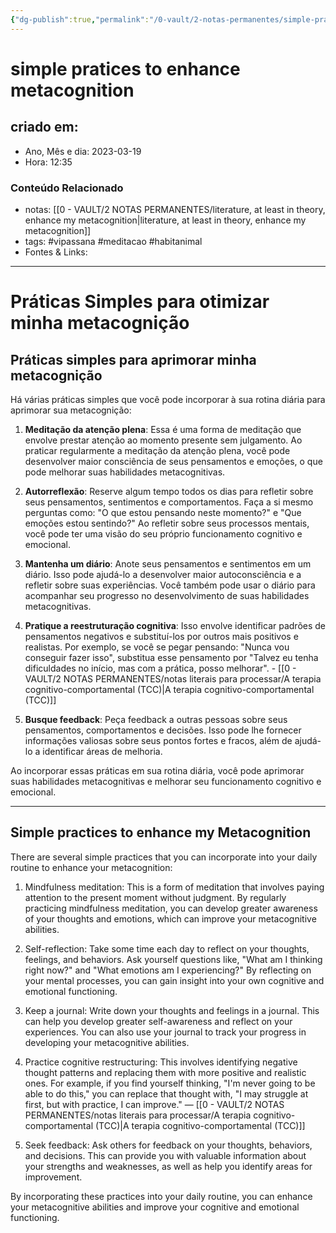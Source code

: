 ```yaml
---
{"dg-publish":true,"permalink":"/0-vault/2-notas-permanentes/simple-pratices-to-enhance-metacognition/","tags":["permanente","vipassana","meditacao","habitanimal"],"dgHomeLink":true,"dgShowLocalGraph":true,"dgShowFileTree":true,"dgEnableSearch":true,"noteIcon":""}
---
```


# simple pratices to enhance metacognition

## criado em: 

- Ano, Mês e dia: 2023-03-19
- Hora: 12:35

### Conteúdo Relacionado

- notas: [[0 - VAULT/2 NOTAS PERMANENTES/literature, at least in theory, enhance my metacognition\|literature, at least in theory, enhance my metacognition]]
- tags: #vipassana #meditacao #habitanimal 
- Fontes & Links: 
---
# Práticas Simples para otimizar minha metacognição

## Práticas simples para aprimorar minha metacognição

Há várias práticas simples que você pode incorporar à sua rotina diária para aprimorar sua metacognição:

1. **Meditação da atenção plena**: Essa é uma forma de meditação que envolve prestar atenção ao momento presente sem julgamento. Ao praticar regularmente a meditação da atenção plena, você pode desenvolver maior consciência de seus pensamentos e emoções, o que pode melhorar suas habilidades metacognitivas.
    
2. **Autorreflexão**: Reserve algum tempo todos os dias para refletir sobre seus pensamentos, sentimentos e comportamentos. Faça a si mesmo perguntas como: "O que estou pensando neste momento?" e "Que emoções estou sentindo?" Ao refletir sobre seus processos mentais, você pode ter uma visão do seu próprio funcionamento cognitivo e emocional.
    
3. **Mantenha um diário**: Anote seus pensamentos e sentimentos em um diário. Isso pode ajudá-lo a desenvolver maior autoconsciência e a refletir sobre suas experiências. Você também pode usar o diário para acompanhar seu progresso no desenvolvimento de suas habilidades metacognitivas.
    
4. **Pratique a reestruturação cognitiva**: Isso envolve identificar padrões de pensamentos negativos e substituí-los por outros mais positivos e realistas. Por exemplo, se você se pegar pensando: "Nunca vou conseguir fazer isso", substitua esse pensamento por "Talvez eu tenha dificuldades no início, mas com a prática, posso melhorar". - [[0 - VAULT/2 NOTAS PERMANENTES/notas literais para processar/A terapia cognitivo-comportamental (TCC)\|A terapia cognitivo-comportamental (TCC)]]
    
5. **Busque feedback**: Peça feedback a outras pessoas sobre seus pensamentos, comportamentos e decisões. Isso pode lhe fornecer informações valiosas sobre seus pontos fortes e fracos, além de ajudá-lo a identificar áreas de melhoria.

Ao incorporar essas práticas em sua rotina diária, você pode aprimorar suas habilidades metacognitivas e melhorar seu funcionamento cognitivo e emocional.

---


## Simple practices to enhance my Metacognition

There are several simple practices that you can incorporate into your daily routine to enhance your metacognition:

1. Mindfulness meditation: This is a form of meditation that involves paying attention to the present moment without judgment. By regularly practicing mindfulness meditation, you can develop greater awareness of your thoughts and emotions, which can improve your metacognitive abilities.
    
2. Self-reflection: Take some time each day to reflect on your thoughts, feelings, and behaviors. Ask yourself questions like, "What am I thinking right now?" and "What emotions am I experiencing?" By reflecting on your mental processes, you can gain insight into your own cognitive and emotional functioning.
    
3. Keep a journal: Write down your thoughts and feelings in a journal. This can help you develop greater self-awareness and reflect on your experiences. You can also use your journal to track your progress in developing your metacognitive abilities.
    
4. Practice cognitive restructuring: This involves identifying negative thought patterns and replacing them with more positive and realistic ones. For example, if you find yourself thinking, "I'm never going to be able to do this," you can replace that thought with, "I may struggle at first, but with practice, I can improve." — [[0 - VAULT/2 NOTAS PERMANENTES/notas literais para processar/A terapia cognitivo-comportamental (TCC)\|A terapia cognitivo-comportamental (TCC)]]
    
5. Seek feedback: Ask others for feedback on your thoughts, behaviors, and decisions. This can provide you with valuable information about your strengths and weaknesses, as well as help you identify areas for improvement.

By incorporating these practices into your daily routine, you can enhance your metacognitive abilities and improve your cognitive and emotional functioning.